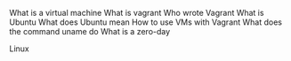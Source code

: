 What is a virtual machine
What is vagrant
Who wrote Vagrant
What is Ubuntu
What does Ubuntu mean
How to use VMs with Vagrant
What does the command uname do
What is a zero-day

Linux
